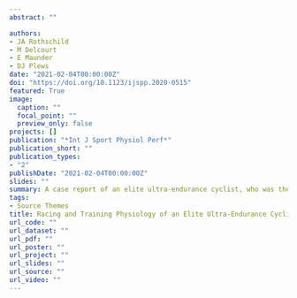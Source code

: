 ```yaml
---
abstract: ""

authors:
- JA Rothschild
- M Delcourt
- E Maunder
- DJ Plews
date: "2021-02-04T00:00:00Z"
doi: "https://doi.org/10.1123/ijspp.2020-0515"
featured: True
image:
  caption: ""
  focal_point: ""
  preview_only: false
projects: []
publication: "*Int J Sport Physiol Perf*"
publication_short: ""
publication_types:
- "2"
publishDate: "2021-02-04T00:00:00Z"
slides: ""
summary: A case report of an elite ultra-endurance cyclist, who was the winner and course record holder of 2 distinct races within a 4-month span: a 24-hour solo cycling race (Bike Sebring 24 h) and a 2-man team multiday race (RAAM). 
tags:
- Source Themes
title: Racing and Training Physiology of an Elite Ultra-Endurance Cyclist: Case Study of 2 Record-Setting Performances
url_code: ""
url_dataset: ""
url_pdf: ""
url_poster: ""
url_project: ""
url_slides: ""
url_source: "" 
url_video: ""
---
```


